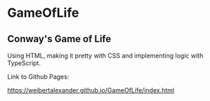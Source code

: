 # GameOfLife
## Conway's Game of Life
Using HTML, making it pretty with CSS and implementing logic with TypeScript.

Link to Github Pages:

https://weibertalexander.github.io/GameOfLife/index.html
